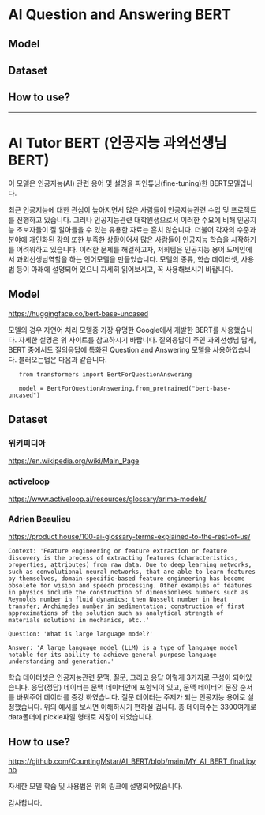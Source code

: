 # AI Question and Answering BERT


## Model


## Dataset


## How to use?


---
# AI Tutor BERT (인공지능 과외선생님 BERT)
이 모델은 인공지능(AI) 관련 용어 및 설명을 파인튜닝(fine-tuning)한 BERT모델입니다.


최근 인공지능에 대한 관심이 높아지면서 많은 사람들이 인공지능관련 수업 및 프로젝트를 진행하고 있습니다. 그러나 인공지능관련 대학원생으로서 이러한 수요에 비해 인공지능 초보자들이 잘 알아들을 수 있는 유용한 자료는 흔치 않습니다. 더불어 각자의 수준과 분야에 개인화된 강의 또한 부족한 상황이어서 많은 사람들이 인공지능 학습을 시작하기를 어려워하고 있습니다. 이러한 문제를 해결하고자, 저희팀은 인공지능 용어 도메인에서 과외선생님역할을 하는 언어모델을 만들었습니다. 모델의 종류, 학습 데이터셋, 사용법 등이 아래에 설명되어 있으니 자세히 읽어보시고, 꼭 사용해보시기 바랍니다.


## Model
https://huggingface.co/bert-base-uncased


모델의 경우 자연어 처리 모델중 가장 유명한 Google에서 개발한 BERT를 사용했습니다. 자세한 설명은 위 사이트를 참고하시기 바랍니다. 질의응답이 주인 과외선생님 답게, BERT 중에서도 질의응답에 특화된 Question and Answering 모델을 사용하였습니다. 불러오는법은 다음과 같습니다.
```
   from transformers import BertForQuestionAnswering
   
   model = BertForQuestionAnswering.from_pretrained("bert-base-uncased")
```

## Dataset
### 위키피디아
https://en.wikipedia.org/wiki/Main_Page
### activeloop
https://www.activeloop.ai/resources/glossary/arima-models/
### Adrien Beaulieu
https://product.house/100-ai-glossary-terms-explained-to-the-rest-of-us/


```
Context: 'Feature engineering or feature extraction or feature discovery is the process of extracting features (characteristics, properties, attributes) from raw data. Due to deep learning networks, such as convolutional neural networks, that are able to learn features by themselves, domain-specific-based feature engineering has become obsolete for vision and speech processing. Other examples of features in physics include the construction of dimensionless numbers such as Reynolds number in fluid dynamics; then Nusselt number in heat transfer; Archimedes number in sedimentation; construction of first approximations of the solution such as analytical strength of materials solutions in mechanics, etc..'

Question: 'What is large language model?'

Answer: 'A large language model (LLM) is a type of language model notable for its ability to achieve general-purpose language understanding and generation.'
```


학습 데이터셋은 인공지능관련 문맥, 질문, 그리고 응답 이렇게 3가지로 구성이 되어있습니다. 응답(정답) 데이터는 문맥 데이터안에 포함되어 있고, 문맥 데이터의 문장 순서를 바꿔주어 데이터를 증강 하였습니다. 질문 데이터는 주제가 되는 인공지능 용어로 설정했습니다. 위의 예시를 보시면 이해하시기 편하실 겁니다. 총 데이터수는 3300여개로 data폴더에 pickle파일 형태로 저장이 되었습니다.


## How to use?
https://github.com/CountingMstar/AI_BERT/blob/main/MY_AI_BERT_final.ipynb


자세한 모델 학습 및 사용법은 위의 링크에 설명되어있습니다.


감사합니다.




